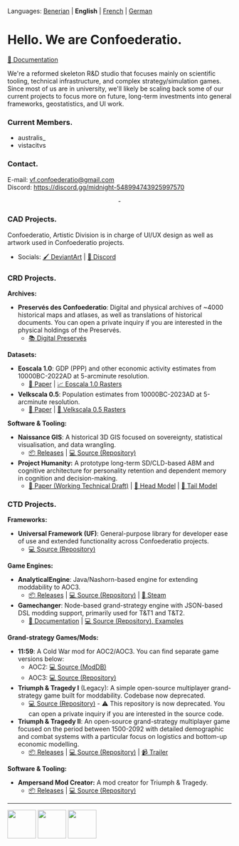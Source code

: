 Languages: [Benerian](https://github.com/Confoederatio/Confoederatio/blob/main/README_BN.md) | **English** | [French](https://github.com/Confoederatio/Confoederatio/blob/main/README_FR.md) | [German](https://github.com/Confoederatio/Confoederatio/blob/main/README_DE.md)

# Hello. We are Confoederatio.

[📝 Documentation](https://confoederatiodocs.info)

We're a reformed skeleton R&D studio that focuses mainly on scientific tooling, technical infrastructure, and complex strategy/simulation games. Since most of us are in university, we'll likely be scaling back some of our current projects to focus more on future, long-term investments into general frameworks, geostatistics, and UI work.

### Current Members.
- australis_
- vistacitvs

### Contact.

E-mail: vf.confoederatio@gmail.com<br>
Discord: https://discord.gg/midnight-548994743925997570

<div align = "center">-</div>

### CAD Projects.

Confoederatio, Artistic Division is in charge of UI/UX design as well as artwork used in Confoederatio projects. 
  - Socials: [🖌️ DeviantArt](https://www.deviantart.com/australiszero) | [💬 Discord](https://discord.com/channels/548994743925997570/964504182625296415)

### CRD Projects.
__Archives:__
- **Preservés des Confoederatio**: Digital and physical archives of ~4000 historical maps and atlases, as well as translations of historical documents. You can open a private inquiry if you are interested in the physical holdings of the Preservés.
  - [📚 Digital Preservés](https://discord.com/channels/548994743925997570/1087880811501600788)

__Datasets:__
- **Eoscala 1.0**: GDP (PPP) and other economic activity estimates from 10000BC-2022AD at 5-arcminute resolution.
  - [📝 Paper](https://github.com/Confoederatio/Eoscala-Velkscala/blob/main/Eoscala%201.0-Velkscala%200.5%20-%20A%20Gridded%20Reconstruction%20of%20Global%20GDP%20and%20Population%20from%2010000BC%20to%20the%20Present.pdf) | [📈 Eoscala 1.0 Rasters](https://github.com/Confoederatio/Eoscala-Velkscala/tree/main/eoscala_1.0)
- **Velkscala 0.5**: Population estimates from 10000BC-2023AD at 5-arcminute resolution.
  - [📝 Paper](https://github.com/Confoederatio/Eoscala-Velkscala/blob/main/Eoscala%201.0-Velkscala%200.5%20-%20A%20Gridded%20Reconstruction%20of%20Global%20GDP%20and%20Population%20from%2010000BC%20to%20the%20Present.pdf) | [👥 Velkscala 0.5 Rasters](https://github.com/Confoederatio/Eoscala-Velkscala/tree/main/velkscala_0.5)

__Software & Tooling:__
- **Naissance GIS**: A historical 3D GIS focused on sovereignty, statistical visualisation, and data wrangling.
  - [📦 Releases](https://github.com/Confoederatio/Naissance/releases) | [:computer: Source (Repository)](https://github.com/Confoederatio/Naissance)
- **Project Humanity:** A prototype long-term SD/CLD-based ABM and cognitive architecture for personality retention and dependent memory in cognition and decision-making.
  - [📝 Paper (Working Technical Draft)](https://docs.google.com/document/d/1pmYnD0pVYnxatR96WDLCmsKMFMa_4ROOBp_nt2eg8hY/edit?usp=sharing) | [🧠 Head Model](https://drive.google.com/file/d/1nligSIH0zylj2unhM5-ir3MLNQuIjUvJ/view?usp=sharing) | [:bug: Tail Model](https://drive.google.com/file/d/1w4x3bH_XQqSvrUZIVc_Jn-eNEYt5R90s/view?usp=sharing)

### CTD Projects.
__Frameworks:__
- **Universal Framework (UF)**: General-purpose library for developer ease of use and extended functionality across Confoederatio projects.
  - [💻 Source (Repository)](https://github.com/Confoederatio/UniversalFramework)

__Game Engines:__
- **AnalyticalEngine**: Java/Nashorn-based engine for extending moddability to AOC3.
  - [📦 Releases](https://github.com/Confoederatio/AnalyticalEngine/releases) | [💻 Source (Repository)](https://github.com/Confoederatio/AnalyticalEngine/releases) | [🚂 Steam](https://steamcommunity.com/sharedfiles/filedetails/?id=3429582135)
- **Gamechanger**: Node-based grand-strategy engine with JSON-based DSL modding support, primarily used for T&T1 and T&T2.
  - [📑 Documentation](https://docs.google.com/document/d/1uLfSMooByn0jtm6hfKK8rn8c9Qj9FCWv8JibFgOQwhc/edit?usp=sharing) | [💻 Source (Repository), Examples](https://github.com/Confoederatio/TriumphAndTragedy/tree/main/common)
  
__Grand-strategy Games/Mods:__
- **11:59**: A Cold War mod for AOC2/AOC3. You can find separate game versions below:
  - AOC2: [💻 Source (ModDB)](https://www.moddb.com/mods/1159-a-cold-war-mod)
  - AOC3: [💻 Source (Repository)](https://github.com/Confoederatio/AnalyticalEngine/tree/main/src/mods/11.59)
- **Triumph & Tragedy I** (Legacy): A simple open-source multiplayer grand-strategy game built for moddability. Codebase now deprecated.
  - [💻 Source (Repository)](https://github.com/Confoederatio/Project-1858---Ampersand-RP5) - :warning: This repository is now deprecated. You can open a private inquiry if you are interested in the source code.
- **Triumph & Tragedy II**: An open-source grand-strategy multiplayer game focused on the period between 1500-2092 with detailed demographic and combat systems with a particular focus on logistics and bottom-up economic modelling.
  - [📦 Releases](https://github.com/Confoederatio/TriumphAndTragedy/releases) | [💻 Source (Repository)](https://github.com/Confoederatio/TriumphAndTragedy) | [📹 Trailer](https://www.youtube.com/watch?v=JGFcmBfLEp0)

__Software & Tooling:__
- **Ampersand Mod Creator:** A mod creator for Triumph & Tragedy.
  - [📦 Releases](https://github.com/Confoederatio/Ampersand-Mod-Creator/releases) | [💻 Source (Repository)](https://github.com/Confoederatio/Ampersand-Mod-Creator)

---

<img src = "https://i.postimg.cc/FKyWCxNh/cad-light-logo.png" height = "64"> <img src = "https://i.postimg.cc/8CKkNXk2/crd-light-logo.png" height = "64"> <img src = "https://i.postimg.cc/hjTYphY2/ctd-light-logo.png" height = "64">
